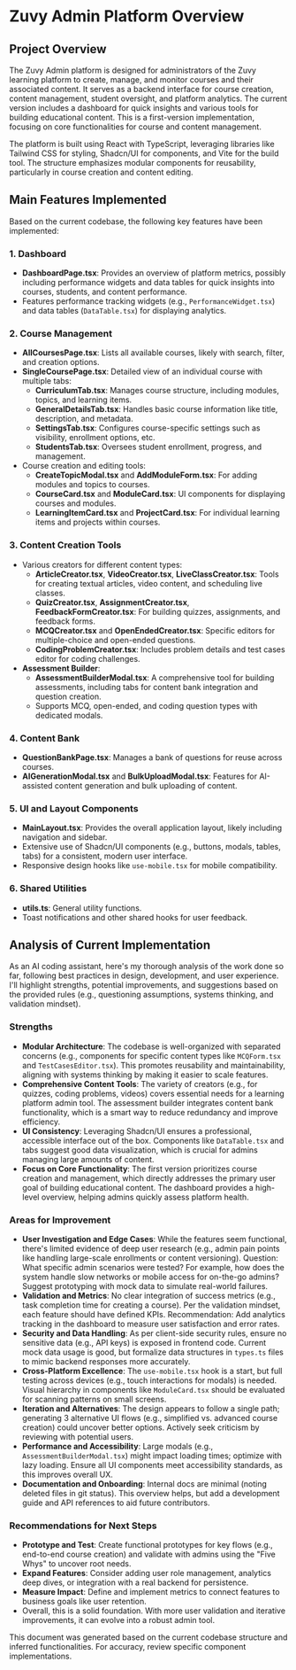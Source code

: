 # Zuvy Admin Platform Overview

## Project Overview
The Zuvy Admin platform is designed for administrators of the Zuvy learning platform to create, manage, and monitor courses and their associated content. It serves as a backend interface for course creation, content management, student oversight, and platform analytics. The current version includes a dashboard for quick insights and various tools for building educational content. This is a first-version implementation, focusing on core functionalities for course and content management.

The platform is built using React with TypeScript, leveraging libraries like Tailwind CSS for styling, Shadcn/UI for components, and Vite for the build tool. The structure emphasizes modular components for reusability, particularly in course creation and content editing.

## Main Features Implemented
Based on the current codebase, the following key features have been implemented:

### 1. Dashboard
- **DashboardPage.tsx**: Provides an overview of platform metrics, possibly including performance widgets and data tables for quick insights into courses, students, and content performance.
- Features performance tracking widgets (e.g., `PerformanceWidget.tsx`) and data tables (`DataTable.tsx`) for displaying analytics.

### 2. Course Management
- **AllCoursesPage.tsx**: Lists all available courses, likely with search, filter, and creation options.
- **SingleCoursePage.tsx**: Detailed view of an individual course with multiple tabs:
  - **CurriculumTab.tsx**: Manages course structure, including modules, topics, and learning items.
  - **GeneralDetailsTab.tsx**: Handles basic course information like title, description, and metadata.
  - **SettingsTab.tsx**: Configures course-specific settings such as visibility, enrollment options, etc.
  - **StudentsTab.tsx**: Oversees student enrollment, progress, and management.
- Course creation and editing tools:
  - **CreateTopicModal.tsx** and **AddModuleForm.tsx**: For adding modules and topics to courses.
  - **CourseCard.tsx** and **ModuleCard.tsx**: UI components for displaying courses and modules.
  - **LearningItemCard.tsx** and **ProjectCard.tsx**: For individual learning items and projects within courses.

### 3. Content Creation Tools
- Various creators for different content types:
  - **ArticleCreator.tsx**, **VideoCreator.tsx**, **LiveClassCreator.tsx**: Tools for creating textual articles, video content, and scheduling live classes.
  - **QuizCreator.tsx**, **AssignmentCreator.tsx**, **FeedbackFormCreator.tsx**: For building quizzes, assignments, and feedback forms.
  - **MCQCreator.tsx** and **OpenEndedCreator.tsx**: Specific editors for multiple-choice and open-ended questions.
  - **CodingProblemCreator.tsx**: Includes problem details and test cases editor for coding challenges.
- **Assessment Builder**:
  - **AssessmentBuilderModal.tsx**: A comprehensive tool for building assessments, including tabs for content bank integration and question creation.
  - Supports MCQ, open-ended, and coding question types with dedicated modals.

### 4. Content Bank
- **QuestionBankPage.tsx**: Manages a bank of questions for reuse across courses.
- **AIGenerationModal.tsx** and **BulkUploadModal.tsx**: Features for AI-assisted content generation and bulk uploading of content.

### 5. UI and Layout Components
- **MainLayout.tsx**: Provides the overall application layout, likely including navigation and sidebar.
- Extensive use of Shadcn/UI components (e.g., buttons, modals, tables, tabs) for a consistent, modern user interface.
- Responsive design hooks like `use-mobile.tsx` for mobile compatibility.

### 6. Shared Utilities
- **utils.ts**: General utility functions.
- Toast notifications and other shared hooks for user feedback.

## Analysis of Current Implementation
As an AI coding assistant, here's my thorough analysis of the work done so far, following best practices in design, development, and user experience. I'll highlight strengths, potential improvements, and suggestions based on the provided rules (e.g., questioning assumptions, systems thinking, and validation mindset).

### Strengths
- **Modular Architecture**: The codebase is well-organized with separated concerns (e.g., components for specific content types like `MCQForm.tsx` and `TestCasesEditor.tsx`). This promotes reusability and maintainability, aligning with systems thinking by making it easier to scale features.
- **Comprehensive Content Tools**: The variety of creators (e.g., for quizzes, coding problems, videos) covers essential needs for a learning platform admin tool. The assessment builder integrates content bank functionality, which is a smart way to reduce redundancy and improve efficiency.
- **UI Consistency**: Leveraging Shadcn/UI ensures a professional, accessible interface out of the box. Components like `DataTable.tsx` and tabs suggest good data visualization, which is crucial for admins managing large amounts of content.
- **Focus on Core Functionality**: The first version prioritizes course creation and management, which directly addresses the primary user goal of building educational content. The dashboard provides a high-level overview, helping admins quickly assess platform health.

### Areas for Improvement
- **User Investigation and Edge Cases**: While the features seem functional, there's limited evidence of deep user research (e.g., admin pain points like handling large-scale enrollments or content versioning). Question: What specific admin scenarios were tested? For example, how does the system handle slow networks or mobile access for on-the-go admins? Suggest prototyping with mock data to simulate real-world failures.
- **Validation and Metrics**: No clear integration of success metrics (e.g., task completion time for creating a course). Per the validation mindset, each feature should have defined KPIs. Recommendation: Add analytics tracking in the dashboard to measure user satisfaction and error rates.
- **Security and Data Handling**: As per client-side security rules, ensure no sensitive data (e.g., API keys) is exposed in frontend code. Current mock data usage is good, but formalize data structures in `types.ts` files to mimic backend responses more accurately.
- **Cross-Platform Excellence**: The `use-mobile.tsx` hook is a start, but full testing across devices (e.g., touch interactions for modals) is needed. Visual hierarchy in components like `ModuleCard.tsx` should be evaluated for scanning patterns on small screens.
- **Iteration and Alternatives**: The design appears to follow a single path; generating 3 alternative UI flows (e.g., simplified vs. advanced course creation) could uncover better options. Actively seek criticism by reviewing with potential users.
- **Performance and Accessibility**: Large modals (e.g., `AssessmentBuilderModal.tsx`) might impact loading times; optimize with lazy loading. Ensure all UI components meet accessibility standards, as this improves overall UX.
- **Documentation and Onboarding**: Internal docs are minimal (noting deleted files in git status). This overview helps, but add a development guide and API references to aid future contributors.

### Recommendations for Next Steps
- **Prototype and Test**: Create functional prototypes for key flows (e.g., end-to-end course creation) and validate with admins using the "Five Whys" to uncover root needs.
- **Expand Features**: Consider adding user role management, analytics deep dives, or integration with a real backend for persistence.
- **Measure Impact**: Define and implement metrics to connect features to business goals like user retention.
- Overall, this is a solid foundation. With more user validation and iterative improvements, it can evolve into a robust admin tool.

This document was generated based on the current codebase structure and inferred functionalities. For accuracy, review specific component implementations. 